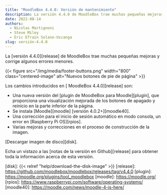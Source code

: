 ```yaml
---
title: "MoodleBox 4.4.0: Versión de mantenimiento"
description: La versión 4.4.0 de MoodleBox trae muchas pequeñas mejoras y corrige algunos errores menores.
date: 2022-08-14
authors:
  - Nicolas Martignoni
  - Steve Miley
  - Eric Efrain Solano-Uscanga
slug: versión-4.4.0
---
```


La [versión 4.4.0][release] de MoodleBox trae muchas pequeñas mejoras y corrige algunos errores menores.

{{< figure src="/img/media/footer-buttons.png" width="800" class="centered-image" alt="Nuevos botones de pie de página" >}}

Los cambios introducidos en [ MoodleBox 4.4.0][release] son:

- Una nueva versión del [plugin de MoodleBox para Moodle][plugin], que proporciona una visualización mejorada de los botones de apagado y reinicio en la parte inferior de la página.
- Se instala [Moodle][moodle] [versión 4.0.2+][moodle40].
- Una corrección para el inicio de sesión automático en modo consola, un error en [Raspberry Pi OS][rpios].
- Varias mejoras y correcciones en el proceso de construcción de la imagen.

[Descargar imagen de disco][disk].

Echa un vistazo a las [notas de la versión en Github][release] para obtener toda la información acerca de esta versión.

[disk]: {{< relref "help/download-the-disk-image" >}}
[release]: https://github.com/moodlebox/moodlebox/releases/tag/v4.4.0
[plugin]: https://moodle.org/plugins/tool_moodlebox
[moodle]: https://moodle.org/
[rpios]: https://www.raspberrypi.com/software/operating-systems/
[moodle40]: https://moodle.com/news/moodle-4-is-here/
